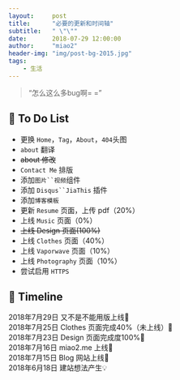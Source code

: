 ```yaml
---
layout:     post
title:      "必要的更新和时间轴"
subtitle:   " \"\""
date:       2018-07-29 12:00:00
author:     "miao2"
header-img: "img/post-bg-2015.jpg"
tags:
    - 生活
---
```


> “怎么这么多bug啊= =”


## 🐴 To Do List 

* 更换 `Home`，`Tag`，`About`，`404`头图
* `about` 翻译
* <del> about 修改 <del>  
* `Contact Me` 排版
* 添加`图片``视频`组件
* 添加 `Disqus``JiaThis` 插件
* 添加`博客模板`
* 更新 `Resume` 页面，上传 pdf（20%）
* 上线 `Music` 页面（0%）
* <del> 上线 Design 页面(100%) </del>
* 上线 `Clothes` 页面（40%）
* 上线 `Vaporwave` 页面（10%）
* 上线 `Photography` 页面（10%）
* 尝试启用 `HTTPS`


## 🐴 Timeline
2018年7月29日 又不是不能用版上线🍻  
2018年7月25日 Clothes 页面完成40%（未上线）🚧  
2018年7月23日 Design 页面完成度100%🍻  
2018年7月16日 miao2.me 上线🍻  
2018年7月15日 Blog 网站上线🍻  
2018年6月18日 建站想法产生💡 